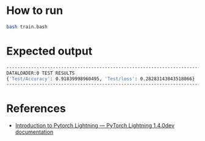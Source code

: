# How to run

```sh
bash train.bash
```

# Expected output

```sh
--------------------------------------------------------------------------------
DATALOADER:0 TEST RESULTS
{'Test/Accuracy': 0.91839998960495, 'Test/loss': 0.28283143043518066}
--------------------------------------------------------------------------------
```

# References

- [Introduction to Pytorch Lightning — PyTorch Lightning 1.4.0dev documentation](https://pytorch-lightning.readthedocs.io/en/latest/notebooks/lightning_examples/mnist-hello-world.html)

